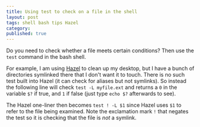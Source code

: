 ```yaml
---
title: Using test to check on a file in the shell
layout: post
tags: shell bash tips Hazel
category: 
published: true
---
```


Do you need to check whether a file meets certain conditions? Then use the `test` command in the bash shell.

For example, I am using [Hazel](http://www.noodlesoft.com/hazel.php) to clean up my desktop, but I have a bunch of directories symlinked there that I don't want it to touch. There is no such test built into Hazel (it can check for aliases but not symlinks). So instead the following line will check `test -L myfile.ext` and returns a `0` in the variable `$?` if true, and `1` if false (just type `echo $?` afterwards to see).

The Hazel one-liner then becomes `test ! -L $1` since Hazel uses `$1` to refer to the file being examined. Note the exclamation mark `!` that negates the test so it is checking that the file is _not_ a symlink.

 